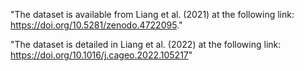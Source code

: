 "The dataset is available from Liang et al. (2021) at the following link: https://doi.org/10.5281/zenodo.4722095."

"The dataset is detailed in Liang et al. (2022) at the following link: https://doi.org/10.1016/j.cageo.2022.105217"
